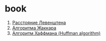 # book

1. [Расстояние Левенштена](./levenshtein.md)
2. [Алгоритма Жаккара](./jaccard.md)
3. [Алгоритм Хаффмана (Huffman algorithm)](./)
